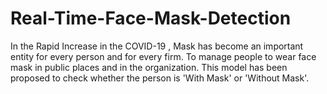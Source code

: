 # Real-Time-Face-Mask-Detection
In the Rapid Increase in the COVID-19 , Mask has become an important entity for every person and for every firm. To manage people to wear face mask in public places and in the organization.
This model has been proposed to check whether the person is 'With Mask' or 'Without Mask'.
